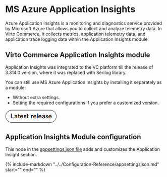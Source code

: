 # MS Azure Application Insights 

Azure Application Insights is a monitoring and diagnostics service provided by Microsoft Azure that allows you to collect and analyze telemetry data. In Virto Commerce, it collects metrics, application telemetry data, and application trace logging data within the Application Insights module.

## Virto Commerce Application Insights module

Application Insights was integrated to the VC platform till the release of 3.314.0 version, where it was replaced with Serilog library. 

You can still use MS Azure Application Insights by installing it separately as a module:

* Without extra settings.
* Setting the required configurations if you prefer a customized version.

[![Install Latest Release](media/latest_release.png)](https://github.com/VirtoCommerce/vc-module-app-insights/releases)

## Application Insights Module сonfiguration

This node in the [appsettings.json file](../../Configuration-Reference/appsettingsjson.md#application-insights) adds and customizes the Application Insight section.

{%
   include-markdown "../../Configuration-Reference/appsettingsjson.md"
   start="<!--AppInsights-start-->"
   end="<!--AppInsights-end-->"
%}

